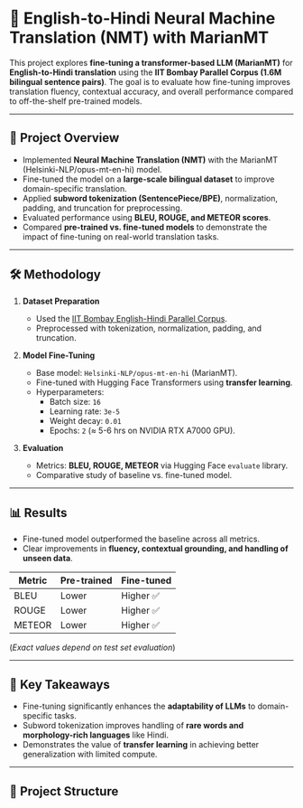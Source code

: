 # 🚀 English-to-Hindi Neural Machine Translation (NMT) with MarianMT

This project explores **fine-tuning a transformer-based LLM (MarianMT)** for **English-to-Hindi translation** using the **IIT Bombay Parallel Corpus (1.6M bilingual sentence pairs)**. The goal is to evaluate how fine-tuning improves translation fluency, contextual accuracy, and overall performance compared to off-the-shelf pre-trained models.

---

## 📌 Project Overview
- Implemented **Neural Machine Translation (NMT)** with the MarianMT (Helsinki-NLP/opus-mt-en-hi) model.  
- Fine-tuned the model on a **large-scale bilingual dataset** to improve domain-specific translation.  
- Applied **subword tokenization (SentencePiece/BPE)**, normalization, padding, and truncation for preprocessing.  
- Evaluated performance using **BLEU, ROUGE, and METEOR scores**.  
- Compared **pre-trained vs. fine-tuned models** to demonstrate the impact of fine-tuning on real-world translation tasks.  

---

## 🛠️ Methodology
1. **Dataset Preparation**  
   - Used the [IIT Bombay English-Hindi Parallel Corpus](https://www.cfilt.iitb.ac.in/iitb_parallel/).  
   - Preprocessed with tokenization, normalization, padding, and truncation.  

2. **Model Fine-Tuning**  
   - Base model: `Helsinki-NLP/opus-mt-en-hi` (MarianMT).  
   - Fine-tuned with Hugging Face Transformers using **transfer learning**.  
   - Hyperparameters:  
     - Batch size: `16`  
     - Learning rate: `3e-5`  
     - Weight decay: `0.01`  
     - Epochs: `2` (≈ 5-6 hrs on NVIDIA RTX A7000 GPU).  

3. **Evaluation**  
   - Metrics: **BLEU, ROUGE, METEOR** via Hugging Face `evaluate` library.  
   - Comparative study of baseline vs. fine-tuned model.  

---

## 📊 Results
- Fine-tuned model outperformed the baseline across all metrics.  
- Clear improvements in **fluency, contextual grounding, and handling of unseen data**.  

| Metric  | Pre-trained | Fine-tuned |
|---------|-------------|------------|
| BLEU    | Lower       | Higher ✅  |
| ROUGE   | Lower       | Higher ✅  |
| METEOR  | Lower       | Higher ✅  |

(*Exact values depend on test set evaluation*)  

---

## 🔑 Key Takeaways
- Fine-tuning significantly enhances the **adaptability of LLMs** to domain-specific tasks.  
- Subword tokenization improves handling of **rare words and morphology-rich languages** like Hindi.  
- Demonstrates the value of **transfer learning** in achieving better generalization with limited compute.  

---

## 📂 Project Structure
